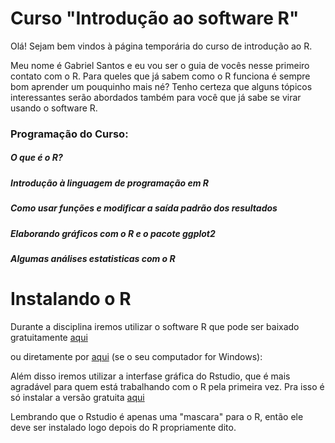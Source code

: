 # Curso "Introdução ao software R"

Olá! Sejam bem vindos à página temporária do curso de introdução ao R.

Meu nome é Gabriel Santos e eu vou ser o guia de vocês nesse primeiro contato com o R.
Para queles que já sabem como o R funciona é sempre bom aprender um pouquinho mais né? 
Tenho certeza que alguns tópicos interessantes serão abordados também para você que já sabe se virar usando o software R.


### Programação do Curso:
  ##### O que é o R?
  ##### Introdução à linguagem de programação em R
  ##### Como usar funções e modificar a saída padrão dos resultados
  ##### Elaborando gráficos com o R e o pacote ggplot2
  ##### Algumas análises estatisticas com o R
  

# Instalando o R


Durante a disciplina iremos utilizar o software R que pode ser baixado gratuitamente [aqui](https://cran.r-project.org/)



ou diretamente por [aqui](https://cran.r-project.org/bin/windows/base/R-3.4.1-win.exe) (se o seu computador for  Windows): 




Além disso iremos utilizar a interfase gráfica do Rstudio, que é mais agradável para quem está trabalhando com o R pela primeira vez. Pra isso é só instalar a versão gratuita [aqui](https://www.rstudio.com/products/rstudio/download/)


Lembrando que o Rstudio é apenas uma "mascara" para o R, então ele deve ser instalado logo depois do R propriamente dito.

